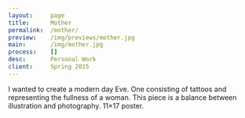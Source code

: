 ```yaml
---
layout:     page
title:      Mother
permalink:  /mother/
preview:    /img/previews/mother.jpg
main:       /img/mother.jpg
process:    []
desc:       Personal Work
client:     Spring 2015
---
```


I wanted to create a modern day Eve. One consisting of tattoos and representing the fullness of a woman. This piece is a balance between illustration and photography. 11×17 poster.
